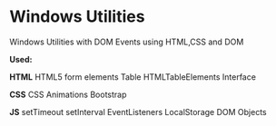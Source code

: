 # Windows Utilities
Windows Utilities with DOM Events using HTML,CSS and DOM

**Used:**

**HTML**
HTML5 form elements
Table
HTMLTableElements Interface

**CSS**
CSS
Animations
Bootstrap

**JS**
setTimeout
setInterval
EventListeners
LocalStorage
DOM
Objects
